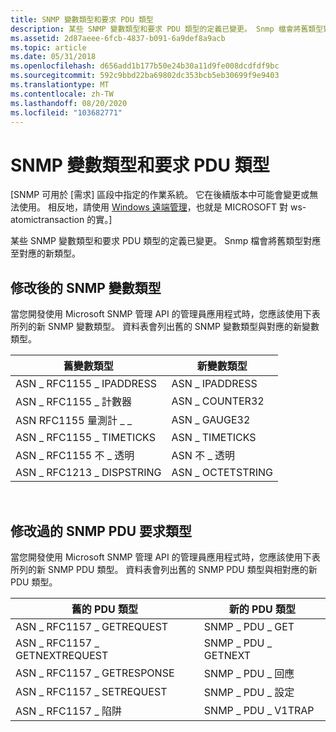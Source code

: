 ```yaml
---
title: SNMP 變數類型和要求 PDU 類型
description: 某些 SNMP 變數類型和要求 PDU 類型的定義已變更。 Snmp 檔會將舊類型對應至對應的新類型。
ms.assetid: 2d87aeee-6fcb-4837-b091-6a9def8a9acb
ms.topic: article
ms.date: 05/31/2018
ms.openlocfilehash: d656add1b177b50e24b30a11d9fe008dcdfdf9bc
ms.sourcegitcommit: 592c9bbd22ba69802dc353bcb5eb30699f9e9403
ms.translationtype: MT
ms.contentlocale: zh-TW
ms.lasthandoff: 08/20/2020
ms.locfileid: "103682771"
---
```

# <a name="snmp-variable-types-and-request-pdu-types"></a>SNMP 變數類型和要求 PDU 類型

\[SNMP 可用於 [需求] 區段中指定的作業系統。 它在後續版本中可能會變更或無法使用。 相反地，請使用 [Windows 遠端管理](/windows/desktop/WinRM/portal)，也就是 MICROSOFT 對 ws-atomictransaction 的實。\]

某些 SNMP 變數類型和要求 PDU 類型的定義已變更。 Snmp 檔會將舊類型對應至對應的新類型。

## <a name="modified-snmp-variable-types"></a>修改後的 SNMP 變數類型

當您開發使用 Microsoft SNMP 管理 API 的管理員應用程式時，您應該使用下表所列的新 SNMP 變數類型。 資料表會列出舊的 SNMP 變數類型與對應的新變數類型。

| 舊變數類型        | 新變數類型 |
|--------------------------|-------------------|
| ASN \_ RFC1155 \_ IPADDRESS  | ASN \_ IPADDRESS    |
| ASN \_ RFC1155 \_ 計數器    | ASN \_ COUNTER32    |
| ASN RFC1155 量測計 \_ \_      | ASN \_ GAUGE32      |
| ASN \_ RFC1155 \_ TIMETICKS  | ASN \_ TIMETICKS    |
| ASN \_ RFC1155 不 \_ 透明     | ASN 不 \_ 透明       |
| ASN \_ RFC1213 \_ DISPSTRING | ASN \_ OCTETSTRING  |



 

## <a name="modified-snmp-pdu-request-types"></a>修改過的 SNMP PDU 要求類型

當您開發使用 Microsoft SNMP 管理 API 的管理員應用程式時，您應該使用下表所列的新 SNMP PDU 類型。 資料表會列出舊的 SNMP PDU 類型與相對應的新 PDU 類型。

| 舊的 PDU 類型                 | 新的 PDU 類型        |
|------------------------------|---------------------|
| ASN \_ RFC1157 \_ GETREQUEST     | SNMP \_ PDU \_ GET      |
| ASN \_ RFC1157 \_ GETNEXTREQUEST | SNMP \_ PDU \_ GETNEXT  |
| ASN \_ RFC1157 \_ GETRESPONSE    | SNMP \_ PDU \_ 回應 |
| ASN \_ RFC1157 \_ SETREQUEST     | SNMP \_ PDU \_ 設定      |
| ASN \_ RFC1157 \_ 陷阱           | SNMP \_ PDU \_ V1TRAP   |



 

 

 